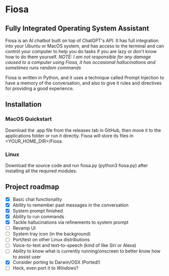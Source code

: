 # Fiosa
## Fully Integrated Operating System Assistant

Fiosa is an AI chatbot built on top of ChatGPT's API. It has full integration into your Ubuntu or MacOS system, and has access to the terminal and can control your computer to help you do tasks if you are lazy or don't know how to do them yourself.
*NOTE: I am not responsible for any damage caused to a computer using Fiosa, it has occasional hallucinations and sometimes runs random commands*

Fiosa is written in Python, and it uses a technique called Prompt Injection to have a memory of the conversation, and also to give it rules and directives for providing a good experience.

## Installation
### MacOS Quickstart
Download the .app file from the releases tab in GitHub, then move it to the applications folder or run it directly. Fisoa will store its files in <YOUR_HOME_DIR>/Fiosa.

### Linux
Download the source code and run fiosa.py (python3 fiosa.py) after installing all the required modules.

## Project roadmap

- [x] Basic chat functionality
- [x] Ability to remember past messages in the conversation
- [x] System prompt finished
- [x] Ability to run commands
- [x] Tackle hallucinations via refinements to system prompt
- [ ] Revamp UI
- [ ] System tray icon (in the background)
- [ ] Port/test on other Linux distributions
- [ ] Voice-to-text and text-to-speech (kind of like Siri or Alexa)
- [ ] Ability to know what is currently running/onscreen to better know how to assist user
- [x] Consider porting to Darwin/OSX (Ported!)
- [ ] Heck, even port it to *Windows*?

